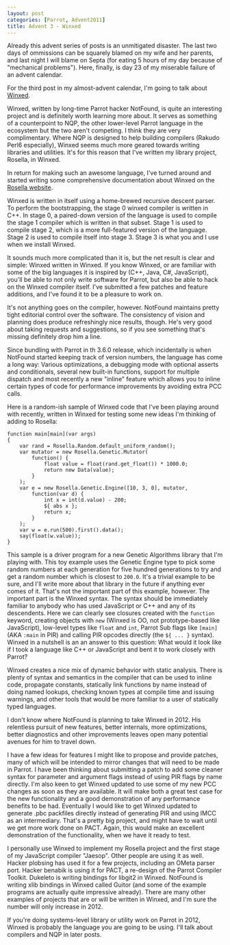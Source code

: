 ```yaml
---
layout: post
categories: [Parrot, Advent2011]
title: Advent 3 - Winxed
---
```


Already this advent series of posts is an unmitigated disaster. The last two
days of ommissions can be squarely blamed on my wife and her parents, and last
night I will blame on Septa (for eating 5 hours of my day because of "mechanical
problems"). Here, finally, is day 23 of my miserable failure of an advent
calendar.

For the third post in my almost-advent calendar, I'm going to talk about
[Winxed][].

[Winxed]: http://github.com/NotFound/winxed

Winxed, written by long-time Parrot hacker NotFound, is quite an interesting
project and is definitely worth learning more about. It serves as something
of a counterpoint to NQP, the other lower-level Parrot language in the ecosystem
but the two aren't competing. I think they are very complimentary. Where NQP
is designed to help building compilers (Rakudo Perl6 especially), Winxed seems
much more geared towards writing libraries and utilities. It's for this reason
that I've written my library project, Rosella, in Winxed.

In return for making such an awesome language, I've turned around and started
writing some comprehensive documentation about Winxed on the
[Rosella website][].

[Rosella website]: http://whiteknight.github.com/Rosella/winxed/index.html

Winxed is written in itself using a home-brewed recursive descent parser. To
perform the bootstrapping, the stage 0 winxed compiler is written in C++.
In stage 0, a paired-down version of the language is used to compile the stage 1
compiler which is written in that subset. Stage 1 is used to compile stage 2,
which is a more full-featured version of the language. Stage 2 is used to
compile itself into stage 3. Stage 3 is what you and I use when we install
Winxed.

It sounds much more complicated than it is, but the net result is clear and
simple: Winxed written in Winxed. If you know Winxed, or are familiar with
some of the big languages it is inspired by (C++, Java, C#, JavaScript),
you'll be able to not only write software for Parrot, but also be able to
hack on the Winxed compiler itself. I've submitted a few patches and feature
additions, and I've found it to be a pleasure to work on.

It's not anything goes on the compiler, however. NotFound maintains pretty tight
editorial control over the software. The consistency of vision and planning
does produce refreshingly nice results, though. He's very good about taking
requests and suggestions, so if you see something that's missing definitely drop
him a line.

Since bundling with Parrot in th 3.6.0 release, which incidentally is when
NotFound started keeping track of version numbers, the language has come a
long way: Various optimizations, a debugging mode with optional asserts
and conditionals, several new built-in functions, support for multiple
dispatch and most recently a new "inline" feature which allows you to inline
certain types of code for performance improvements by avoiding extra PCC
calls.

Here is a random-ish sample of Winxed code that I've been playing around with
recently, written in Winxed for testing some new ideas I'm thinking of adding to
Rosella:

    function main[main](var args)
    {
        var rand = Rosella.Random.default_uniform_random();
        var mutator = new Rosella.Genetic.Mutator(
            function() {
                float value = float(rand.get_float()) * 1000.0;
                return new Data(value);
            }
        );
        var e = new Rosella.Genetic.Engine([10, 3, 0], mutator,
            function(var d) {
                int x = int(d.value) - 200;
                ${ abs x };
                return x;
            }
        );
        var w = e.run(500).first().data();
        say(float(w.value));
    }

This sample is a driver program for a new Genetic Algorithms library that I'm
playing with. This toy example uses the Genetic Engine type to pick some random
numbers at each generation for five hundred generations to try and get a random
number which is closest to `200.0`. It's a trivial example to be sure, and I'll
write more about that library in the future if anything ever comes of it. That's
not the important part of this example, however. The important part is the
Winxed syntax. The syntax should be immediately familiar to anybody who has used
JavaScript or C++ and any of its descendents. Here we can clearly see closures
created with the `function` keyword, creating objects with `new` (Winxed is OO,
not prototype-based like JavaScript), low-level types like `float` and `int`,
Parrot Sub flags like `[main]` (AKA `:main` in PIR) and calling PIR opcodes
directly (the `${ ... }` syntax). Winxed in a nutshell is an an answer to this
question: What would it look like if I took a language like C++ or JavaScript
and bent it to work closely with Parrot?

Winxed creates a nice mix of dynamic behavior with static analysis. There is
plenty of syntax and semantics in the compiler that can be used to inline code,
propagate constants, statically link functions by name instead of doing named
lookups, checking known types at compile time and issuing warnings, and other
tools that would be more familiar to a user of statically typed languages.

I don't know where NotFound is planning to take Winxed in 2012. His relentless
pursuit of new features, better internals, more optimizations, better
diagnostics and other improvements leaves open many potential avenues for him to
travel down.

I have a few ideas for features I might like to propose and provide patches,
many of which will be intended to mirror changes that will need to be
made in Parrot. I have been thinking about submitting a patch to add some
cleaner syntax for parameter and argument flags instead of using PIR flags by
name directly. I'm also keen to get Winxed updated to use some of my new PCC
changes as soon as they are available. It will make both a great test case for
the new functionality and a good demonstration of any performance benefits to be
had. Eventually I would like to get Winxed updated to generate .pbc packfiles
directly instead of generating PIR and using IMCC as an intermediary. That's a
pretty big project, and might have to wait until we get more work done on PACT.
Again, this would make an excellent demonstration of the functionality, when we
have it ready to test.

I personally use Winxed to implement my Rosella project and the first stage of
my JavaScript compiler "Jaesop". Other people are using it as well. Hacker
plobsing has used it for a few projects, including an OMeta parser port. Hacker
benabik is using it for PACT, a re-design of the Parrot Compiler Toolkit.
Dukeleto is writing bindings for libgit2 in Winxed. NotFound is writing xlib
bindings in Winxed called Guitor (and some of the example programs are actually
quite impressive already). There are many other examples of projects that are
or will be written in Winxed, and I'm sure the number will only increase in
2012.

If you're doing systems-level library or utility work on Parrot in 2012, Winxed
is probably the language you are going to be using. I'll talk about compilers
and NQP in later posts.

